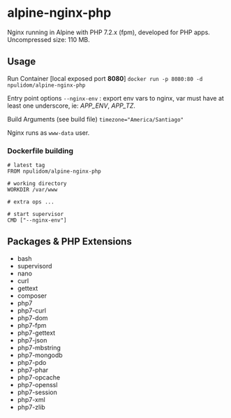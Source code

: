alpine-nginx-php
================

Nginx running in Alpine with PHP 7.2.x (fpm), developed for PHP apps.
Uncompressed size: 110 MB.

## Usage

Run Container [local exposed port **8080**]
`docker run -p 8080:80 -d npulidom/alpine-nginx-php`

Entry point options
`--nginx-env` : export env vars to nginx, var must have at least one underscore, ie: *APP_ENV*, *APP_TZ*.

Build Arguments (see build file)
`timezone="America/Santiago"`

Nginx runs as `www-data` user.

### Dockerfile building

```docker
# latest tag
FROM npulidom/alpine-nginx-php

# working directory
WORKDIR /var/www

# extra ops ...

# start supervisor
CMD ["--nginx-env"]
```

## Packages & PHP Extensions

- bash
- supervisord
- nano
- curl
- gettext
- composer
- php7
- php7-curl
- php7-dom
- php7-fpm
- php7-gettext
- php7-json
- php7-mbstring
- php7-mongodb
- php7-pdo
- php7-phar
- php7-opcache
- php7-openssl
- php7-session
- php7-xml
- php7-zlib

